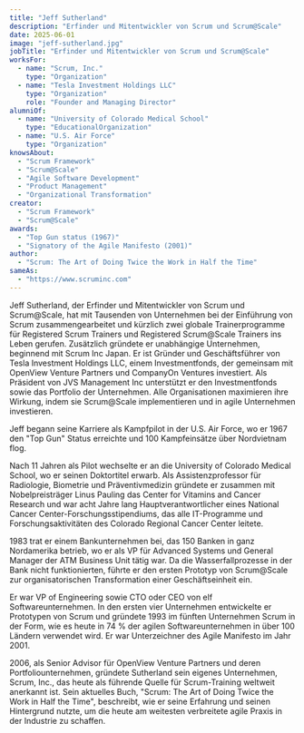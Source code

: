 ```yaml
---
title: "Jeff Sutherland"
description: "Erfinder und Mitentwickler von Scrum und Scrum@Scale"
date: 2025-06-01
image: "jeff-sutherland.jpg"
jobTitle: "Erfinder und Mitentwickler von Scrum und Scrum@Scale"
worksFor:
  - name: "Scrum, Inc."
    type: "Organization"
  - name: "Tesla Investment Holdings LLC"
    type: "Organization"
    role: "Founder and Managing Director"
alumniOf:
  - name: "University of Colorado Medical School"
    type: "EducationalOrganization"
  - name: "U.S. Air Force"
    type: "Organization"
knowsAbout:
  - "Scrum Framework"
  - "Scrum@Scale"
  - "Agile Software Development"
  - "Product Management"
  - "Organizational Transformation"
creator:
  - "Scrum Framework"
  - "Scrum@Scale"
awards:
  - "Top Gun status (1967)"
  - "Signatory of the Agile Manifesto (2001)"
author:
  - "Scrum: The Art of Doing Twice the Work in Half the Time"
sameAs:
  - "https://www.scruminc.com"
---
```


Jeff Sutherland, der Erfinder und Mitentwickler von Scrum und Scrum@Scale, hat mit Tausenden von Unternehmen bei der Einführung von Scrum zusammengearbeitet und kürzlich zwei globale Trainerprogramme für Registered Scrum Trainers und Registered Scrum@Scale Trainers ins Leben gerufen. Zusätzlich gründete er unabhängige Unternehmen, beginnend mit Scrum Inc Japan. Er ist Gründer und Geschäftsführer von Tesla Investment Holdings LLC, einem Investmentfonds, der gemeinsam mit OpenView Venture Partners und CompanyOn Ventures investiert. Als Präsident von JVS Management Inc unterstützt er den Investmentfonds sowie das Portfolio der Unternehmen. Alle Organisationen maximieren ihre Wirkung, indem sie Scrum@Scale implementieren und in agile Unternehmen investieren.

Jeff begann seine Karriere als Kampfpilot in der U.S. Air Force, wo er 1967 den "Top Gun" Status erreichte und 100 Kampfeinsätze über Nordvietnam flog.

Nach 11 Jahren als Pilot wechselte er an die University of Colorado Medical School, wo er seinen Doktortitel erwarb. Als Assistenzprofessor für Radiologie, Biometrie und Präventivmedizin gründete er zusammen mit Nobelpreisträger Linus Pauling das Center for Vitamins and Cancer Research und war acht Jahre lang Hauptverantwortlicher eines National Cancer Center-Forschungsstipendiums, das alle IT-Programme und Forschungsaktivitäten des Colorado Regional Cancer Center leitete.

1983 trat er einem Bankunternehmen bei, das 150 Banken in ganz Nordamerika betrieb, wo er als VP für Advanced Systems und General Manager der ATM Business Unit tätig war. Da die Wasserfallprozesse in der Bank nicht funktionierten, führte er den ersten Prototyp von Scrum@Scale zur organisatorischen Transformation einer Geschäftseinheit ein.

Er war VP of Engineering sowie CTO oder CEO von elf Softwareunternehmen. In den ersten vier Unternehmen entwickelte er Prototypen von Scrum und gründete 1993 im fünften Unternehmen Scrum in der Form, wie es heute in 74 % der agilen Softwareunternehmen in über 100 Ländern verwendet wird. Er war Unterzeichner des Agile Manifesto im Jahr 2001.

2006, als Senior Advisor für OpenView Venture Partners und deren Portfoliounternehmen, gründete Sutherland sein eigenes Unternehmen, Scrum, Inc., das heute als führende Quelle für Scrum-Training weltweit anerkannt ist. Sein aktuelles Buch, "Scrum: The Art of Doing Twice the Work in Half the Time", beschreibt, wie er seine Erfahrung und seinen Hintergrund nutzte, um die heute am weitesten verbreitete agile Praxis in der Industrie zu schaffen.